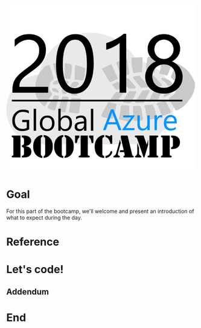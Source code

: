 ![gablogo][gablogo]
# Goal
For this part of the bootcamp, we'll welcome and present an introduction of what to expect during the day.

# Reference

# Let's code!
## Addendum

# End


[gablogo]: ../media/logo-2018-500x444.png "Global Azure Bootcamp logo"

